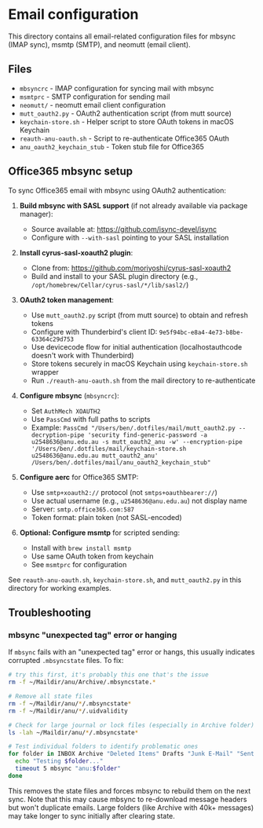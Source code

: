 # Email configuration

This directory contains all email-related configuration files for mbsync (IMAP
sync), msmtp (SMTP), and neomutt (email client).

## Files

- `mbsyncrc` - IMAP configuration for syncing mail with mbsync
- `msmtprc` - SMTP configuration for sending mail
- `neomutt/` - neomutt email client configuration
- `mutt_oauth2.py` - OAuth2 authentication script (from mutt source)
- `keychain-store.sh` - Helper script to store OAuth tokens in macOS Keychain
- `reauth-anu-oauth.sh` - Script to re-authenticate Office365 OAuth
- `anu_oauth2_keychain_stub` - Token stub file for Office365

## Office365 mbsync setup

To sync Office365 email with mbsync using OAuth2 authentication:

1. **Build mbsync with SASL support** (if not already available via package
   manager):

   - Source available at: https://github.com/isync-devel/isync
   - Configure with `--with-sasl` pointing to your SASL installation

2. **Install cyrus-sasl-xoauth2 plugin**:

   - Clone from: https://github.com/moriyoshi/cyrus-sasl-xoauth2
   - Build and install to your SASL plugin directory (e.g.,
     `/opt/homebrew/Cellar/cyrus-sasl/*/lib/sasl2/`)

3. **OAuth2 token management**:

   - Use `mutt_oauth2.py` script (from mutt source) to obtain and refresh tokens
   - Configure with Thunderbird's client ID:
     `9e5f94bc-e8a4-4e73-b8be-63364c29d753`
   - Use devicecode flow for initial authentication (localhostauthcode doesn't
     work with Thunderbird)
   - Store tokens securely in macOS Keychain using `keychain-store.sh` wrapper
   - Run `./reauth-anu-oauth.sh` from the mail directory to re-authenticate

4. **Configure mbsync** (`mbsyncrc`):

   - Set `AuthMech XOAUTH2`
   - Use `PassCmd` with full paths to scripts
   - Example:
     `PassCmd "/Users/ben/.dotfiles/mail/mutt_oauth2.py --decryption-pipe 'security find-generic-password -a u2548636@anu.edu.au -s mutt_oauth2_anu -w' --encryption-pipe '/Users/ben/.dotfiles/mail/keychain-store.sh u2548636@anu.edu.au mutt_oauth2_anu' /Users/ben/.dotfiles/mail/anu_oauth2_keychain_stub"`

5. **Configure aerc** for Office365 SMTP:

   - Use `smtp+xoauth2://` protocol (not `smtps+oauthbearer://`)
   - Use actual username (e.g., `u2548636@anu.edu.au`) not display name
   - Server: `smtp.office365.com:587`
   - Token format: plain token (not SASL-encoded)

6. **Optional: Configure msmtp** for scripted sending:
   - Install with `brew install msmtp`
   - Use same OAuth token from keychain
   - See `msmtprc` for configuration

See `reauth-anu-oauth.sh`, `keychain-store.sh`, and `mutt_oauth2.py` in this
directory for working examples.

## Troubleshooting

### mbsync "unexpected tag" error or hanging

If `mbsync` fails with an "unexpected tag" error or hangs, this usually
indicates corrupted `.mbsyncstate` files. To fix:

```bash
# try this first, it's probably this one that's the issue
rm -f ~/Maildir/anu/Archive/.mbsyncstate.*

# Remove all state files
rm -f ~/Maildir/anu/*/.mbsyncstate*
rm -f ~/Maildir/anu/*/.uidvalidity

# Check for large journal or lock files (especially in Archive folder)
ls -lah ~/Maildir/anu/*/.mbsyncstate*

# Test individual folders to identify problematic ones
for folder in INBOX Archive "Deleted Items" Drafts "Junk E-Mail" "Sent Items"; do
  echo "Testing $folder..."
  timeout 5 mbsync "anu:$folder"
done
```

This removes the state files and forces mbsync to rebuild them on the next sync.
Note that this may cause mbsync to re-download message headers but won't
duplicate emails. Large folders (like Archive with 40k+ messages) may take
longer to sync initially after clearing state.
